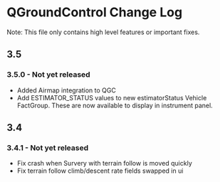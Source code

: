 # QGroundControl Change Log

Note: This file only contains high level features or important fixes.

## 3.5

### 3.5.0 - Not yet released
* Added Airmap integration to QGC
* Add ESTIMATOR_STATUS values to new estimatorStatus Vehicle FactGroup. These are now available to display in instrument panel.

## 3.4

### 3.4.1 - Not yet released
* Fix crash when Survery with terrain follow is moved quickly
* Fix terrain follow climb/descent rate fields swapped in ui
